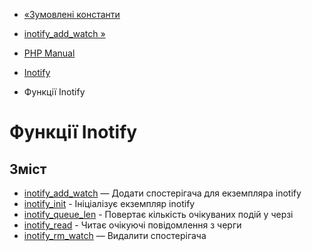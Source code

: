 - [«Зумовлені константи](inotify.constants.md)
- [inotify_add_watch »](function.inotify-add-watch.md)

- [PHP Manual](index.md)
- [Inotify](book.inotify.md)
- Функції Inotify

# Функції Inotify

## Зміст

- [inotify_add_watch](function.inotify-add-watch.md) — Додати
спостерігача для екземпляра inotify
- [inotify_init](function.inotify-init.md) - Ініціалізує
екземпляр inotify
- [inotify_queue_len](function.inotify-queue-len.md) - Повертає
кількість очікуваних подій у черзі
- [inotify_read](function.inotify-read.md) - Читає очікуючі
повідомлення з черги
- [inotify_rm_watch](function.inotify-rm-watch.md) — Видалити
спостерігача
